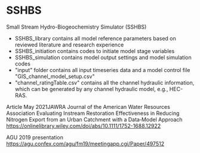 # SSHBS
Small Stream Hydro-Biogeochemistry Simulator (SSHBS)

- SSHBS_library contains all model reference parameters based on reviewed literature and research experience
- SSHBS_initiation contains codes to initiate model stage variables
- SSHBS_simulation contains model output settings and model simulation codes
- "input" folder contains all input timeseries data and a model control file "GIS_channel_model_setup.csv"
- "channel_ratingTable.csv" contains all the channel hydraulic information, which can be generated by any channel hydraulic model, e.g., HEC-RAS.

Article May 2021JAWRA Journal of the American Water Resources Association
Evaluating Instream Restoration Effectiveness in Reducing Nitrogen Export from an Urban Catchment with a Data‐Model Approach
https://onlinelibrary.wiley.com/doi/abs/10.1111/1752-1688.12922

AGU 2019 presentation
https://agu.confex.com/agu/fm19/meetingapp.cgi/Paper/497512
